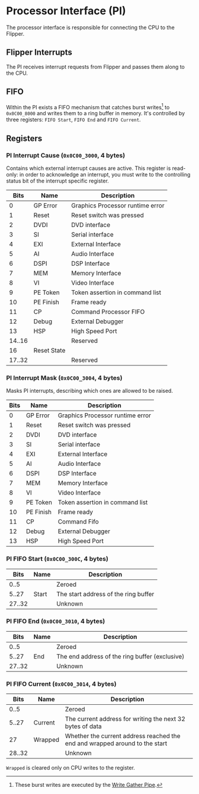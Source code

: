 # Processor Interface (PI)

The processor interface is responsible for connecting the CPU to the Flipper.

## Flipper Interrupts

The PI receives interrupt requests from Flipper and passes them along to the CPU.

## FIFO

Within the PI exists a FIFO mechanism that catches burst writes[^wgp] to `0x0C00_8000` and writes
them to a ring buffer in memory. It's controlled by three registers: `FIFO Start`, `FIFO End` and
`FIFO Current`.

[^wgp]: These burst writes are executed by the [Write Gather Pipe](cpu.md#write-gather-pipe).

## Registers

### PI Interrupt Cause (`0x0C00_3000`, 4 bytes)

Contains which external interrupt causes are active. This register is read-only: in order to acknowledge
an interrupt, you must write to the controlling status bit of the interrupt specific register.

| Bits   | Name        | Description                      |
| ------ | ----------- | -------------------------------- |
| 0      | GP Error    | Graphics Processor runtime error |
| 1      | Reset       | Reset switch was pressed         |
| 2      | DVDI        | DVD interface                    |
| 3      | SI          | Serial interface                 |
| 4      | EXI         | External Interface               |
| 5      | AI          | Audio Interface                  |
| 6      | DSPI        | DSP Interface                    |
| 7      | MEM         | Memory Interface                 |
| 8      | VI          | Video Interface                  |
| 9      | PE Token    | Token assertion in command list  |
| 10     | PE Finish   | Frame ready                      |
| 11     | CP          | Command Processor FIFO           |
| 12     | Debug       | External Debugger                |
| 13     | HSP         | High Speed Port                  |
| 14..16 |             | Reserved                         |
| 16     | Reset State |                                  |
| 17..32 |             | Reserved                         |

### PI Interrupt Mask (`0x0C00_3004`, 4 bytes)

Masks PI interrupts, describing which ones are allowed to be raised.

| Bits | Name      | Description                      |
| ---- | --------- | -------------------------------- |
| 0    | GP Error  | Graphics Processor runtime error |
| 1    | Reset     | Reset switch was pressed         |
| 2    | DVDI      | DVD interface                    |
| 3    | SI        | Serial interface                 |
| 4    | EXI       | External Interface               |
| 5    | AI        | Audio Interface                  |
| 6    | DSPI      | DSP Interface                    |
| 7    | MEM       | Memory Interface                 |
| 8    | VI        | Video Interface                  |
| 9    | PE Token  | Token assertion in command list  |
| 10   | PE Finish | Frame ready                      |
| 11   | CP        | Command Fifo                     |
| 12   | Debug     | External Debugger                |
| 13   | HSP       | High Speed Port                  |

### PI FIFO Start (`0x0C00_300C`, 4 bytes)

| Bits   | Name  | Description                          |
| ------ | ----- | ------------------------------------ |
| 0..5   |       | Zeroed                               |
| 5..27  | Start | The start address of the ring buffer |
| 27..32 |       | Unknown                              |

### PI FIFO End (`0x0C00_3010`, 4 bytes)

| Bits   | Name | Description                                    |
| ------ | ---- | ---------------------------------------------- |
| 0..5   |      | Zeroed                                         |
| 5..27  | End  | The end address of the ring buffer (exclusive) |
| 27..32 |      | Unknown                                        |

### PI FIFO Current (`0x0C00_3014`, 4 bytes)

| Bits   | Name    | Description                                                                 |
| ------ | ------- | --------------------------------------------------------------------------- |
| 0..5   |         | Zeroed                                                                      |
| 5..27  | Current | The current address for writing the next 32 bytes of data                   |
| 27     | Wrapped | Whether the current address reached the end and wrapped around to the start |
| 28..32 |         | Unknown                                                                     |

`Wrapped` is cleared only on CPU writes to the register.

